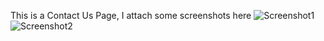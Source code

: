 This is a Contact Us Page, I attach some screenshots here
![Screenshot1](https://github.com/Noorsyedd/Contact-Us-Page-Assignment3-CSE-309/assets/79561867/2e4fbe48-35a7-4b0a-a2f4-db95d8402ada)
![Screenshot2](https://github.com/Noorsyedd/Contact-Us-Page-Assignment3-CSE-309/assets/79561867/6ef61e58-b936-4e0a-92b3-ee10ae3bf73e)
